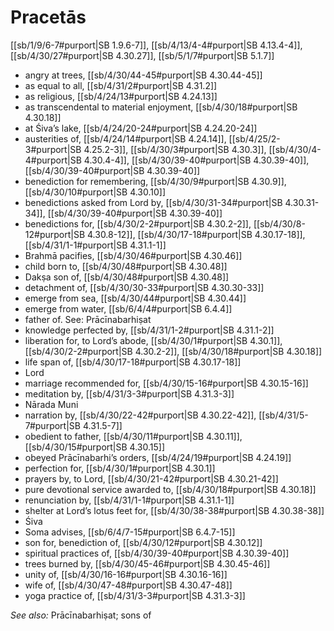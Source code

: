 # Pracetās

[[sb/1/9/6-7#purport|SB 1.9.6-7]], [[sb/4/13/4-4#purport|SB 4.13.4-4]], [[sb/4/30/27#purport|SB 4.30.27]], [[sb/5/1/7#purport|SB 5.1.7]]

* angry at trees, [[sb/4/30/44-45#purport|SB 4.30.44-45]]
* as equal to all, [[sb/4/31/2#purport|SB 4.31.2]]
* as religious, [[sb/4/24/13#purport|SB 4.24.13]]
* as transcendental to material enjoyment, [[sb/4/30/18#purport|SB 4.30.18]]
* at Śiva’s lake, [[sb/4/24/20-24#purport|SB 4.24.20-24]]
* austerities of, [[sb/4/24/14#purport|SB 4.24.14]], [[sb/4/25/2-3#purport|SB 4.25.2-3]], [[sb/4/30/3#purport|SB 4.30.3]], [[sb/4/30/4-4#purport|SB 4.30.4-4]], [[sb/4/30/39-40#purport|SB 4.30.39-40]], [[sb/4/30/39-40#purport|SB 4.30.39-40]]
* benediction for remembering, [[sb/4/30/9#purport|SB 4.30.9]], [[sb/4/30/10#purport|SB 4.30.10]]
* benedictions asked from Lord by, [[sb/4/30/31-34#purport|SB 4.30.31-34]], [[sb/4/30/39-40#purport|SB 4.30.39-40]]
* benedictions for, [[sb/4/30/2-2#purport|SB 4.30.2-2]], [[sb/4/30/8-12#purport|SB 4.30.8-12]], [[sb/4/30/17-18#purport|SB 4.30.17-18]], [[sb/4/31/1-1#purport|SB 4.31.1-1]]
* Brahmā pacifies, [[sb/4/30/46#purport|SB 4.30.46]]
* child born to, [[sb/4/30/48#purport|SB 4.30.48]]
* Dakṣa son of, [[sb/4/30/48#purport|SB 4.30.48]]
* detachment of, [[sb/4/30/30-33#purport|SB 4.30.30-33]]
* emerge from sea, [[sb/4/30/44#purport|SB 4.30.44]]
* emerge from water, [[sb/6/4/4#purport|SB 6.4.4]]
* father of. See: Prācīnabarhiṣat 
* knowledge perfected by, [[sb/4/31/1-2#purport|SB 4.31.1-2]]
* liberation for, to Lord’s abode, [[sb/4/30/1#purport|SB 4.30.1]], [[sb/4/30/2-2#purport|SB 4.30.2-2]], [[sb/4/30/18#purport|SB 4.30.18]]
* life span of, [[sb/4/30/17-18#purport|SB 4.30.17-18]]
* Lord 
* marriage recommended for, [[sb/4/30/15-16#purport|SB 4.30.15-16]]
* meditation by, [[sb/4/31/3-3#purport|SB 4.31.3-3]]
* Nārada Muni 
* narration by, [[sb/4/30/22-42#purport|SB 4.30.22-42]], [[sb/4/31/5-7#purport|SB 4.31.5-7]]
* obedient to father, [[sb/4/30/11#purport|SB 4.30.11]], [[sb/4/30/15#purport|SB 4.30.15]]
* obeyed Prācīnabarhi’s orders, [[sb/4/24/19#purport|SB 4.24.19]]
* perfection for, [[sb/4/30/1#purport|SB 4.30.1]]
* prayers by, to Lord, [[sb/4/30/21-42#purport|SB 4.30.21-42]]
* pure devotional service awarded to, [[sb/4/30/18#purport|SB 4.30.18]]
* renunciation by, [[sb/4/31/1-1#purport|SB 4.31.1-1]]
* shelter at Lord’s lotus feet for, [[sb/4/30/38-38#purport|SB 4.30.38-38]]
* Śiva 
* Soma advises, [[sb/6/4/7-15#purport|SB 6.4.7-15]]
* son for, benediction of, [[sb/4/30/12#purport|SB 4.30.12]]
* spiritual practices of, [[sb/4/30/39-40#purport|SB 4.30.39-40]]
* trees burned by, [[sb/4/30/45-46#purport|SB 4.30.45-46]]
* unity of, [[sb/4/30/16-16#purport|SB 4.30.16-16]]
* wife of, [[sb/4/30/47-48#purport|SB 4.30.47-48]]
* yoga practice of, [[sb/4/31/3-3#purport|SB 4.31.3-3]]

*See also:* Prācīnabarhiṣat; sons of
